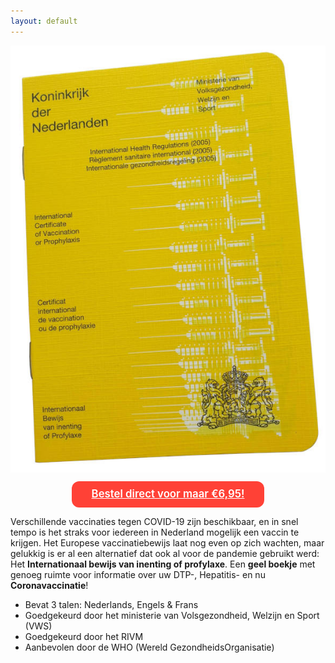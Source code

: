 ```yaml
---
layout: default
---
```


<img src="/images/cover.jpg" alt="" style="max-height: 50vh; margin: 0 auto; display: block;">

<p style="text-align: center;">
<a href="mailto:info@geelboekje.nl?subject=Bestelling%20geel%20boekje&body=Beste%20Frank%20van%20Geelboekje.nl%2C%0A%0AIk%20wil%20graag%20een%20geel%20boekje%20bestellen.%20Mijn%20gegevens%3A%0A%0AAantal%3A%20%0ANaam%3A%20%0AAdres%3A%20%0A" style="color: #fff; border-radius: 0.75rem; font-size: 1.2em; display:inline-block; padding: 0 2rem; background-color:#ff4136; font-weight: 600; line-height: 2.5;">Bestel direct voor maar €6,95!</a>
</p>

Verschillende vaccinaties tegen COVID-19 zijn beschikbaar, en in snel tempo is het straks voor iedereen in Nederland mogelijk een vaccin te krijgen. Het Europese vaccinatiebewijs laat nog even op zich wachten, maar gelukkig is er al een alternatief dat ook al voor de pandemie gebruikt werd: Het **Internationaal bewijs van inenting of profylaxe**. Een **geel boekje** met genoeg ruimte voor informatie over uw DTP-, Hepatitis- en nu **Coronavaccinatie**!

- Bevat 3 talen: Nederlands, Engels & Frans
- Goedgekeurd door het ministerie van Volsgezondheid, Welzijn en Sport (VWS)
- Goedgekeurd door het RIVM
- Aanbevolen door de WHO (Wereld GezondheidsOrganisatie) 
